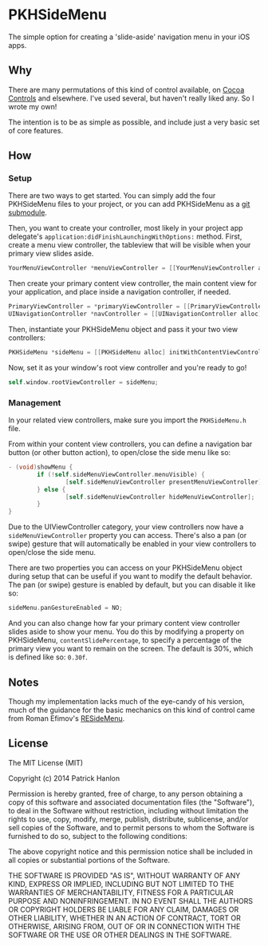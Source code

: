 # PKHSideMenu

The simple option for creating a 'slide-aside' navigation menu in your iOS apps.

## Why

There are many permutations of this kind of control available, on [Cocoa Controls][cocoacontrols] and elsewhere. I've used several, but haven't really liked any. So I wrote my own!

The intention is to be as simple as possible, and include just a very basic set of core features.

## How

### Setup

There are two ways to get started. You can simply add the four PKHSideMenu files to your project, or you can add PKHSideMenu as a [git submodule][submodule].

Then, you want to create your controller, most likely in your project app delegate's `application:didFinishLaunchingWithOptions:` method. First, create a menu view controller, the tableview that will be visible when your primary view slides aside. 

```objective-c
YourMenuViewController *menuViewController = [[YourMenuViewController alloc] init];
```

Then create your primary content view controller, the main content view for your application, and place inside a navigation controller, if needed.

```objective-c
PrimaryViewController = *primaryViewController = [[PrimaryViewController alloc] init];
UINavigationController *navController = [[UINavigationController alloc] initWithRootViewController:primaryViewController];
```

Then, instantiate your PKHSideMenu object and pass it your two view controllers:

```objective-c
PKHSideMenu *sideMenu = [[PKHSideMenu alloc] initWithContentViewController:navController andMenuViewController:menuViewController];
```

Now, set it as your window's root view controller and you're ready to go!

```objective-c
self.window.rootViewController = sideMenu;
```

### Management

In your related view controllers, make sure you import the `PKHSideMenu.h` file.

From within your content view controllers, you can define a navigation bar button (or other button action), to open/close the side menu like so:

```objective-c
- (void)showMenu {
		if (!self.sideMenuViewController.menuVisible) {
				[self.sideMenuViewController presentMenuViewController];
		} else {
				[self.sideMenuViewController hideMenuViewController];
		}
}
```

Due to the UIViewController category, your view controllers now have a `sideMenuViewController` property you can access. There's also a pan (or swipe) gesture that will automatically be enabled in your view controllers to open/close the side menu. 

There are two properties you can access on your PKHSideMenu object during setup that can be useful if you want to modify the default behavior. The pan (or swipe) gesture is enabled by default, but you can disable it like so:

```objective-c
sideMenu.panGestureEnabled = NO;
```

And you can also change how far your primary content view controller slides aside to show your menu. You do this by modifying a property on PKHSideMenu, `contentSlidePercentage`, to specify a percentage of the primary view you want to remain on the screen. The default is 30%, which is defined like so: `0.30f`.

## Notes

Though my implementation lacks much of the eye-candy of his version, much of the guidance for the basic mechanics on this kind of control came from Roman Efimov's [RESideMenu][roman].

## License

The MIT License (MIT)

Copyright (c) 2014 Patrick Hanlon

Permission is hereby granted, free of charge, to any person obtaining a copy
of this software and associated documentation files (the "Software"), to deal
in the Software without restriction, including without limitation the rights
to use, copy, modify, merge, publish, distribute, sublicense, and/or sell
copies of the Software, and to permit persons to whom the Software is
furnished to do so, subject to the following conditions:

The above copyright notice and this permission notice shall be included in all
copies or substantial portions of the Software.

THE SOFTWARE IS PROVIDED "AS IS", WITHOUT WARRANTY OF ANY KIND, EXPRESS OR
IMPLIED, INCLUDING BUT NOT LIMITED TO THE WARRANTIES OF MERCHANTABILITY,
FITNESS FOR A PARTICULAR PURPOSE AND NONINFRINGEMENT. IN NO EVENT SHALL THE
AUTHORS OR COPYRIGHT HOLDERS BE LIABLE FOR ANY CLAIM, DAMAGES OR OTHER
LIABILITY, WHETHER IN AN ACTION OF CONTRACT, TORT OR OTHERWISE, ARISING FROM,
OUT OF OR IN CONNECTION WITH THE SOFTWARE OR THE USE OR OTHER DEALINGS IN THE
SOFTWARE.


[cocoacontrols]:https://www.cocoacontrols.com
[submodule]:http://git-scm.com/docs/git-submodule
[roman]:https://github.com/romaonthego/RESideMenu